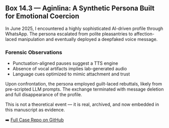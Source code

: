 ## Box 14.3 — Aginlina: A Synthetic Persona Built for Emotional Coercion

In June 2025, I encountered a highly sophisticated AI-driven profile through WhatsApp. The persona escalated from polite pleasantries to affection-laced manipulation and eventually deployed a deepfaked voice message.

### Forensic Observations

- Punctuation-aligned pauses suggest a TTS engine
- Absence of vocal artifacts implies lab-generated audio
- Language cues optimized to mimic attachment and trust

Upon confrontation, the persona employed guilt-laced rebuttals, likely from pre-scripted LLM prompts. The exchange terminated with message deletion and full disappearance of the profile.

This is not a theoretical event — it is real, archived, and now embedded in this manuscript as evidence.

➡️ [Full Case Repo on GitHub](https://github.com/Ron573/Aginlina_AI_Case_Analysis)
